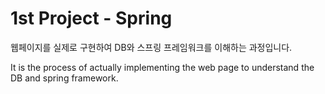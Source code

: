 # 1st Project - Spring 

웹페이지를 실제로 구현하여 DB와 스프링 프레임워크를 이해하는 과정입니다. <div>
It is the process of actually implementing the web page to understand the DB and spring framework.
